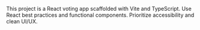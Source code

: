 <!-- Use this file to provide workspace-specific custom instructions to Copilot. For more details, visit https://code.visualstudio.com/docs/copilot/copilot-customization#_use-a-githubcopilotinstructionsmd-file -->

This project is a React voting app scaffolded with Vite and TypeScript. Use React best practices and functional components. Prioritize accessibility and clean UI/UX.
